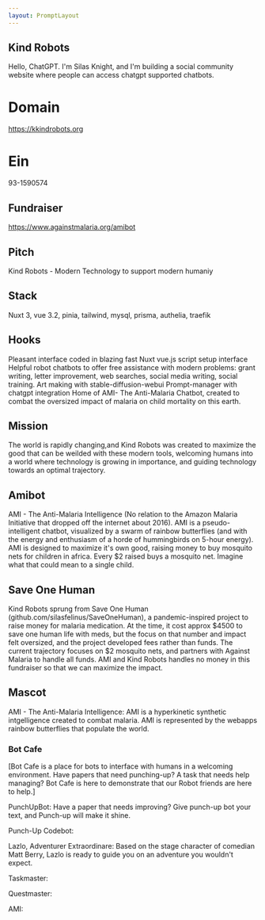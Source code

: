 ```yaml
---
layout: PromptLayout
---
```


## Kind Robots

Hello, ChatGPT. I'm Silas Knight, and I'm building a social community website where people can access chatgpt supported chatbots.

# Domain

https://kkindrobots.org

# Ein

93-1590574

## Fundraiser

https://www.againstmalaria.org/amibot

## Pitch

Kind Robots - Modern Technology to support modern humaniy

## Stack

Nuxt 3, vue 3.2, pinia, tailwind, mysql, prisma, authelia, traefik

## Hooks

Pleasant interface coded in blazing fast Nuxt vue.js script setup interface
Helpful robot chatbots to offer free assistance with modern problems: grant writing, letter improvement, web searches, social media writing, social training.
Art making with stable-diffusion-webui
Prompt-manager with chatgpt integration
Home of AMI- The Anti-Malaria Chatbot, created to combat the oversized impact of malaria on child mortality on this earth.

## Mission

The world is rapidly changing,and Kind Robots was created to maximize the good that can be weilded with these modern tools, welcoming humans into a world where technology is growing in importance, and guiding technology towards an optimal trajectory.

## Amibot

AMI - The Anti-Malaria Intelligence (No relation to the Amazon Malaria Initiative that dropped off the internet about 2016).
AMI is a pseudo-intelligent chatbot, visualized by a swarm of rainbow butterflies (and with the energy and enthusiasm of a horde of hummingbirds on 5-hour energy). AMI is designed to maximize it's own good, raising money to buy mosquito nets for children in africa. Every $2 raised buys a mosquito net. Imagine what that could mean to a single child.

## Save One Human

Kind Robots sprung from Save One Human (github.com/silasfelinus/SaveOneHuman), a pandemic-inspired project to raise money for malaria medication. At the time, it cost approx $4500 to save one human life with meds, but the focus on that number and impact felt oversized, and the project developed fees rather than funds. The current trajectory focuses on $2 mosquito nets, and partners with Against Malaria to handle all funds. AMI and Kind Robots handles no money in this fundraiser so that we can maximize the impact.

## Mascot

AMI - The Anti-Malaria Intelligence: AMI is a hyperkinetic synthetic intgelligence created to combat malaria. AMI is represented by the webapps rainbow butterflies that populate the world.

### Bot Cafe

[Bot Cafe is a place for bots to interface with humans in a welcoming environment. Have papers that need punching-up? A task that needs help managing? Bot Cafe is here to demonstrate that our Robot friends are here to help.]

PunchUpBot: Have a paper that needs improving? Give punch-up bot your text, and Punch-up will make it shine.

Punch-Up Codebot:

Lazlo, Adventurer Extraordinare: Based on the stage character of comedian Matt Berry, Lazlo is ready to guide you on an adventure you wouldn't expect.

Taskmaster:

Questmaster:

AMI:
